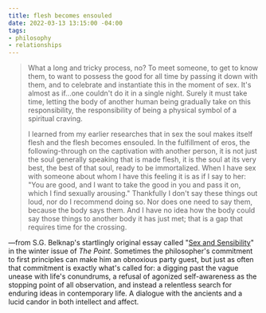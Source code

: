 ```yaml
---
title: flesh becomes ensouled
date: 2022-03-13 13:15:00 -04:00
tags:
- philosophy
- relationships
---
```


> What a long and tricky process, no? To meet someone, to get to know them, to want to possess the good for all time by passing it down with them, and to celebrate and instantiate this in the moment of sex. It's almost as if...one couldn't do it in a single night. Surely it must take time, letting the body of another human being gradually take on this responsibility, the responsibility of being a physical symbol of a spiritual craving. 
> 
> I learned from my earlier researches that in sex the soul makes itself flesh and the flesh becomes ensouled. In the fulfillment of eros, the following-through on the captivation with another person, it is not just the soul generally speaking that is made flesh, it is the soul at its very best, the best of that soul, ready to be immortalized. When I have sex with someone about whom I have this feeling it is as if I say to her: "You are good, and I want to take the good in you and pass it on, which I find sexually arousing." Thankfully I don't say these things out loud, nor do I recommend doing so. Nor does one need to say them, because the body says them. And I have no idea how the body could say those things to another body it has just met; that is a gap that requires time for the crossing.

—from S.G. Belknap's startlingly original essay called "[Sex and Sensibility](https://thepointmag.com/examined-life/sex-and-sensibility/)" in the winter issue of *The Point*. Sometimes the philosopher's commitment to first principles can make him an obnoxious party guest, but just as often that commitment is exactly what's called for: a digging past the vague unease with life's conundrums, a refusal of agonized self-awareness as the stopping point of all observation, and instead a relentless search for enduring ideas in contemporary life. A dialogue with the ancients and a lucid candor in both intellect and affect.